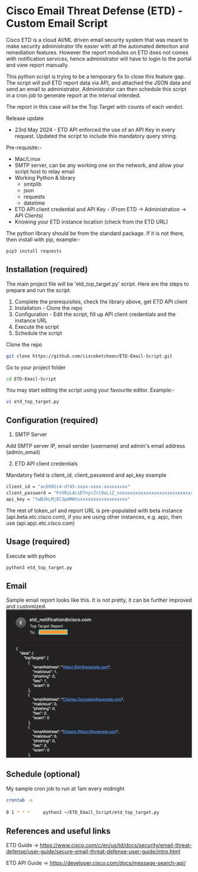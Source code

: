 # Cisco Email Threat Defense (ETD) - Custom Email Script

Cisco ETD is a cloud AI/ML driven email security system that was meant to make security administrator life easier with all the automated detection and remediation features. However the report modules on ETD does not comes with notification services, hence administrator will have to login to the portal and view report manually. 

This python script is trying to be a temporary fix to close this feature gap. The script will pull ETD report data via API, and attached the JSON data and send an email to administrator. Administrator can then schedule this script in a cron job to generate report at the interval intended. 

The report in this case will be the Top Target with counts of each verdict. 

Release update 
- 23rd May 2024 - ETD API enforced the use of an API Key in every request. Updated the script to include this mandatory query string. 


Pre-requisite:-

* Mac/Linux
* SMTP server, can be any working one on the network, and allow your script host to relay email
* Working Python & library
  - smtplib
  - json
  - requests
  - datetime
* ETD API client credential and API Key - (From ETD -> Administration -> API Clients)
* Knowing your ETD instance location (check from the ETD URL)


The python library should be from the standard package. If it is not there, then install with pip, example:-
```bash
pip3 install requests
```


## Installation (required)

The main project file will be 'etd_top_target.py' script. Here are the steps to prepare and run the script.

1. Complete the prerequisites, check the library above, get ETD API client
2. Installation - Clone the repo
3. Configuration - Edit the script, fill up API client credentials and the instance URL
4. Execute the script
5. Schedule the script


Clone the repo
```bash
git clone https://github.com/ciscoketcheon/ETD-Email-Script.git
```
Go to your project folder
```bash
cd ETD-Email-Script
```
You may start editing the script using your favourite editor. Example:-
```bash
vi etd_top_target.py
```


## Configuration (required)

1. SMTP Server

Add SMTP server IP, email sender (username) and admin's email address (admin_email)


2. ETD API client credentials

Mandatory field is client_id, client_password and api_key example
```bash
client_id = "ac6991c4-df45-xxxx-xxxx-xxxxxxxxx"
client_password = "PxVRzLALsETnyrZri9oLiZ_xxxxxxxxxxxxxxxxxxxxxxxxxxxxxxx"
api_key = "twBJkLMj8l3pmMWtxxxxxxxxxxxxxxxxxxx"
```
The rest of token_url and report URL is pre-populated with beta instance (api.beta.etc.cisco.com), if you are using other instances, e.g. apjc, then use (api.apjc.etc.cisco.com) 

## Usage (required)

Execute with python
```bash
python3 etd_top_target.py
```

## Email

Sample email report looks like this. It is not pretty, it can be further improved and customized. 
![](etd-email.jpg)



## Schedule (optional)

My sample cron job to run at 1am every midnight
```bash
crontab -e

0 1 * * *     python3 ~/ETD_Email_Script/etd_top_target.py
```

## References and useful links
ETD Guide -> https://www.cisco.com/c/en/us/td/docs/security/email-threat-defense/user-guide/secure-email-threat-defense-user-guide/intro.html

ETD API Guide -> https://developer.cisco.com/docs/message-search-api/


